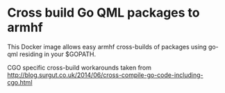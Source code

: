 # Cross build Go QML packages to armhf

This Docker image allows easy armhf cross-builds of packages using go-qml residing in your $GOPATH.

CGO specific cross-build workarounds taken from
http://blog.surgut.co.uk/2014/06/cross-compile-go-code-including-cgo.html
